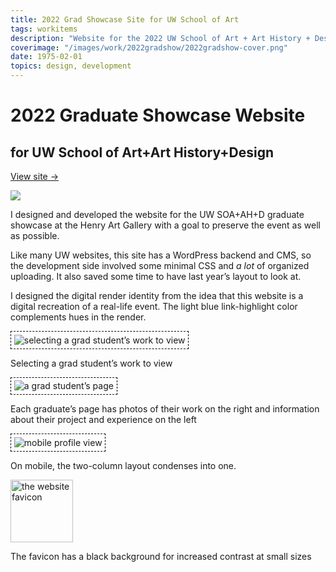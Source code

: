 ```yaml
---
title: 2022 Grad Showcase Site for UW School of Art
tags: workitems
description: "Website for the 2022 UW School of Art + Art History + Design’s 2022 graduate showcase."
coverimage: "/images/work/2022gradshow/2022gradshow-cover.png"
date: 1975-02-01
topics: design, development
---
```

<style>
	img.hasborder {
		border: 1px dashed black;
		padding: .3rem;
	}
</style>

# 2022 Graduate Showcase Website

## for UW School of Art+Art History+Design

<p><a class="visitsitelink" href="https://2022.uwsoaahdgradshow.com/">View site &rarr;</a></p>

<img src="/images/work/2022gradshow/PROMO_2022 grad showcase.jpg">

I designed and developed the website for the UW SOA+AH+D graduate showcase at the Henry Art Gallery with a goal to preserve the event as well as possible.

Like many UW websites, this site has a WordPress backend and CMS, so the development side involved some minimal CSS and *a lot* of organized uploading. It also saved some time to have last year’s layout to look at.

I designed the digital render identity from the idea that this website is a digital recreation of a real-life event. The light blue link-highlight color complements hues in the render.

<img class="hasborder" src="/images/work/2022gradshow/graduateselection.png" alt="selecting a grad student’s work to view">

<p class="caption">Selecting a grad student’s work to view</p>

<img class="hasborder" src="/images/work/2022gradshow/graduatepage.png" alt="a grad student’s page">

<p class="caption">Each graduate’s page has photos of their work on the right and information about their project and experience on the left</p>

<p><img src="/images/work/2022gradshow/profile_mobile.png" alt="mobile profile view" class="hasborder"></p>

<p class="caption">On mobile, the two-column layout condenses into one.</p>

<img src="/images/work/2022gradshow/22_favicon.png" alt="the website favicon" style="width: 100px">

<p class="caption">The favicon has a black background for increased contrast at small sizes</p>